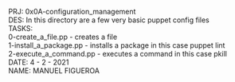 PRJ: 0x0A-configuration_management\
DES: In this directory are a few very basic puppet config files\
TASKS:\
0-create_a_file.pp  - creates a file\
1-install_a_package.pp - installs a package in this case puppet lint\
2-execute_a_command.pp - executes a command in this case pkill\
DATE: 4 - 2 - 2021\
NAME: MANUEL FIGUEROA